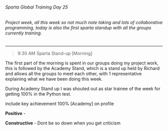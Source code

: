 ###### Sparta Global Training Day 25
###### Project week, all this week so not much note taking and lots of collaborative programming, today is also the first sparta standup with all the groups currently training.
___

> 9:30 AM Sparta Stand-up [Morning]

The first part of the morning is spent in our groups doing my project work, this is followed by the Academy Stand, which is a
stand up held by Richard and allows all the groups to meet each other, with 1 representative explaining what we have been doing this week.

During Academy Stand up I was shouted out as star trainee of the week for getting 100% in the Python test.

include key achievement 100% [Academy] on profile

**Positive** -

**Constructive** - Dont be so down when you get criticism